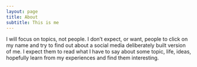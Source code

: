 ```yaml
---
layout: page
title: About
subtitle: This is me 
---
```


I will focus on topics, not people. I don’t expect, or want, people to click on my name and try to find out about a social media deliberately built version of me. I expect them to read what I have to say about some topic, life, ideas, hopefully learn from my experiences and find them interesting. 

